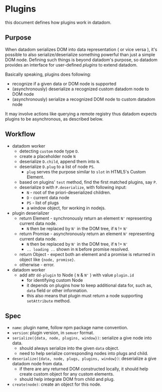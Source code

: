 # Plugins

this document defines how plugins work in datadom.

## Purpose

When datadom serializes DOM into data representation ( or vice versa ),  it's possible to also serialize/deserialize something powerful than just a simple DOM node. Defining such things is beyond datadom's purpose, so datadom provides an interface for user-defined *plugins* to extend datadom.

Basically speaking, plugins does following:
 - recognize if a given data or DOM node is supported
 - (asynchronously) deserialize a recognized custom datadom node to DOM node
 - (asynchronously) serialize a recognized DOM node to custom datadom node
 
It may involve actions like querying a remote registry thus datadom expects plugins to be asynchronous, as described below.


## Workflow

 - datadom worker
   - detecting `custom` node type `D`.
   - create a placeholder node `N`
   - deserialize `D.child`, append them into `N`.
   - deserialize `D.plug` to a list of node `PS`.
     - `plug` serves the purpose similar to `slot` in HTML5's Custom Element.
   - based on plugins' `test` method, find the first matched plugins, say `P`.
   - deserialize `D` with `P.deserialize`, with following input:
     - `N` - root of the priori-deserialized children.
     - `D` - current data node
     - `PS` - list of plugs
     - a window object, for working in nodejs.
 - plugin deserializer
   - return Element - synchronously return an element `N'` representing current data node.
     - `N` then be replaced by `N'` in the DOM tree, if `N` != `N'`
   - return Promise - asynchronously return an element `N'` representing current data node.
     - `N` then be replaced by `N'` in the DOM tree, if `N` != `N'`
     - `.. loading ..` shown in `N` before promise resolved.
   - return Object - expect both an element and a promise is returned in object like `{node, promise}`.
   - otherwise - error.
 - datadom worker 
   - add attr `dd-plugin` to Node ( `N` & `N'` ) with value `plugin.id` 
     - for identifying custom Node
     - it depends on plugins how to keep additional data for, such as, `data` field or other information.
     - this also means that plugin must return a node supporting `setAttribute` method.

## Spec

 - `name`: plugin name, follow npm package name convention.
 - `version`: plugin version, in `semver` format.
 - `serialize({data, node, plugins, window})`: serialize a give node into data.
   - should always serialize into the given `data` object.
   - need to help serialize corresponding nodes into plugs and child.
 - `deserialize({data, node, plugs, plugins, window})`: deserialize a give datadom node from data.
   - if there are any returned DOM constructed locally, it should help create custom object for any custom elements.
   - should help integrate DOM from child and plug.
 - `create(node)`: create an object for this node.

